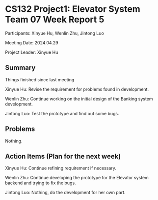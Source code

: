 # CS132 Project1: Elevator System Team 07 Week Report 5

Participants: Xinyue Hu, Wenlin Zhu, Jintong Luo

Meeting Date: 2024.04.29

Project Leader: Xinyue Hu

## Summary

Things finished since last meeting

Xinyue Hu: Revise the requirement for problems found in development.

Wenlin Zhu: Continue working on the initial design of the Banking system development.

Jintong Luo: Test the prototype and find out some bugs.

## Problems

Nothing.

## Action Items (Plan for the next week)

Xinyue Hu: Continue refining requirement if necessary.

Wenlin Zhu: Continue developing the prototype for the Elevator system backend and trying to fix the bugs.

Jintong Luo: Nothing, do the development for her own part.
